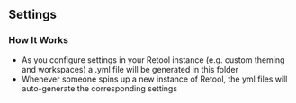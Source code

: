 ## Settings

### How It Works

* As you configure settings in your Retool instance (e.g. custom theming and workspaces) a .yml file will be generated in this folder
* Whenever someone spins up a new instance of Retool, the yml files will auto-generate the corresponding settings
